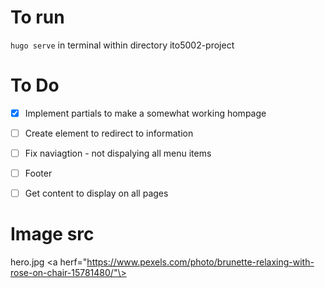 # To run
`hugo serve` in terminal within directory ito5002-project

# To Do
- [x] Implement partials to make a somewhat working hompage
- [ ] Create element to redirect to information
- [ ] Fix naviagtion - not dispalying all menu items
- [ ] Footer
- [ ] Get content to display on all pages


# Image src
hero.jpg <a herf="https://www.pexels.com/photo/brunette-relaxing-with-rose-on-chair-15781480/"\>